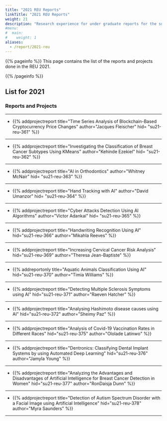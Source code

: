 ```yaml
---
title: "2021 REU Reports"
linkTitle: "2021 REU Reports"
weight: 21
description: "Research experience for under graduate reports for the summer of 2021."
#menu:
#  main: 
#    weight: 1
aliases:
  - /report/2021-reu
---
```


{{% pageinfo %}}
This page contains the list of the reports and projects done in the
REU 2021.

{{% /pageinfo %}}

## List for 2021


### Reports and Projects

---

* {{% addprojectreport
  title="Time Series Analysis of Blockchain-Based Cryptocurrency Price Changes"
  author="Jacques Fleischer"
  hid= "su21-reu-361"
  %}}
  
---

* {{% addprojectreport
  title="Investigating the Classification of Breast Cancer Subtypes Using KMeans"
  author="Kehinde Ezekiel"
  hid= "su21-reu-362"
  %}}

---

* {{% addprojectreport
  title="AI in Orthodontics"
  author="Whitney McNair"
  hid= "su21-reu-363"
  %}}

---

* {{% addprojectreport
  title="Hand Tracking with AI"
  author="David Umanzor"
  hid= "su21-reu-364"
  %}}

---

* {{% addprojectreport
  title="Cyber Attacks Detection Using AI Algorithms"
  author="Victor Adankai"
  hid= "su21-reu-365"
  %}}
  
---

* {{% addprojectreport
  title="Handwriting Recognition Using AI"
  hid="su21-reu-366" 
  author="Mikahla Reeves"
  %}}

---

* {{% addprojectreport
  title="Increasing Cervical Cancer Risk Analysis"
  hid="su21-reu-369" 
  author="Theresa Jean-Baptiste"
  %}}

---

* {{% addreportonly
  title="Aquatic Animals Classification Using AI"
  hid="su21-reu-370" 
  author="Timia Williams"
  %}}

---

* {{% addprojectreport
  title="Detecting Multiple Sclerosis Symptoms using AI"
  hid="su21-reu-371" 
  author="Raeven Hatcher"
  %}}

---

* {{% addprojectreport
  title="Analysing Hashimoto disease causes using AI"
  hid="su21-reu-372" 
  author="Sheimy Paz"
  %}}

---

* {{% addprojectreport
  title="Analysis of Covid-19 Vaccination Rates in Different Races"
  hid="su21-reu-375"
  author="Ololade Latinwo"
  %}}

---


* {{% addprojectreport
  title="Dentronics: Classifying Dental Implant Systems by using Automated Deep Learning"
  hid="su21-reu-376"
  author="Jamyla Young"
  %}}

---

* {{% addprojectreport
  title="Analyzing the Advantages and Disadvantages of Artificial Intelligence for Breast Cancer Detection in Women"
  hid="su21-reu-377"
  author="RonDaisja Dunn"
  %}}
---

* {{% addprojectreport
  title="Detection of Autism Spectrum Disorder with a Facial Image using Artificial Intelligence"
  hid="su21-reu-378"
  author="Myra Saunders"
  %}}

---
